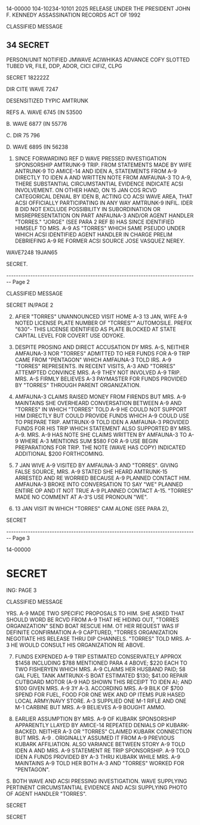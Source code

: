 14-00000
104-10234-10101
2025 RELEASE UNDER THE PRESIDENT JOHN F. KENNEDY ASSASSINATION RECORDS ACT OF 1992

CLASSIFIED MESSAGE

## 34 SECRET

PERSON/UNIT NOTIFIED
JMWAVE
ACIWHIKAS
ADVANCE COFY
SLOTTED TUBED
VR, FILE, DDP, ADOR, CICI CIFIZ, CLPG

SECRET 182222Z

DIR CITE WAVE 7247

DESENSITIZED TYPIC AMTRUNK

REFS A. WAVE 6745 (IN 53500

B. WAVE 6877 (IN 55776

C. DIR 75 796

D. WAVE 6895 (IN 56238

1. SINCE FORWARDING REF D WAVE PRESSED INVESTIGATION SPONSORSHIP
   AMTRUNK-9 TRIP. FROM STATEMENTS MADE BY WIFE ANTRUNK-9 TO AMICE-14
   AND IDEN A, STATEMENTS FROM A-9 DIRECTLY TO IDEN A AND WRITTEN NOTE
   FROM AMFAUNA-3 TO A-9, THERE SUBSTANTIAL CIRCUMSTANTIAL EVIDENCE
   INDICATE ACSI INVOLVEMENT. ON OTHER HAND, ON 15 JAN COS RCVD
   CATEGORICAL DENIAL BY IDEN B, ACTING CO ACSI WAVE AREA, THAT
   ACSI OFFICIALLY PARTICIPATING IN ANY WAY AMTRUNK-9 INFIL. IDER B
   DID NOT EXCLUDE POSSIBILITY IN SUBORDINATION OR MISREPRESENTATION ON
   PART ANFAUNA-3 AND/OR AGENT HANDLER "TORRES." "JORGE" (SEE PARA 2
   REF B) HAS SINCE IDENTIFIED HIMSELF TO MRS. A-9 AS "TORRES"
   WHICH SAME PSEUDO UNDER WHICH ACSI IDENTIFIED AGENT HANDLER IN
   CHARGE PRELIM DEBRIEFING A-9 RE FORMER ACSI SOURCE JOSE VASQUEZ
   NEREY.

WAVE7248
19JAN65

SECRET.


-------------------------------------------------------------------------------- Page 2

CLASSIFIED MESSAGE

SECRET IN/PAGE 2

2. AFIER "TORRES" UNANNOUNCED VISIT HOME A-3 13 JAN, WIFE A-9 NOTED LICENSE PLATE NUMBER OF "TCRRES"" AUTOMOSILE. PREFIX "630"- THIS LICENSE IDENTIFIED AS PLATE BLOCKED AT STATE CAPITAL LEVEL FOR COVERT USE ODYOKE.

3. DESPITE PROSING AND DIRECT ACCUSATION DY MRS. A-S, NEITHER AMFAUNA-3 NOR "TORRES" ADMITTED TO HER FUNDS FOR A-9 TRIP CAME FROM "PENTAGON" WHICH AMFAUNA-3 TOLD IRS. A-9 "TORRES" REPRESENTS. IN RECENT VISITS, A-3 AND "TORRES" ATTEMPTED CONVINCE MRS. A-9 THEY NOT INVOLVED A-9 TRIP. MRS. A-S FIRMLY BELIEVES A-3 PAYMASTER FOR FUNDS PROVIDED BY "TORRES" THROUGH PARENT ORGANIZATION.

4. AMFAUNA-3 CLAIMS RAISED MONEY FROM FIRENDS BUT MRS. A-9 MAINTAINS SHE OVERHEARD CONVERSATION BETWEEN A-9 AND "TORRES" IN WHICH "TORRES" TOLD A-9 HE COULD NOT SUPPORT HIM DIRECTLY BUT COULD PROVIDE FUNDS WHICH A-9 COULD USE TO PREPARE TRIP. AMTRUNX-9 TOLD IDEN A AMFAUNA-3 PROVIDED FUNDS FOR HIS TRIP WHICH STATEMENT ALSO SUPPORTED BY MRS. A-9. MRS. A-9 HAS NOTE SHE CLAIMS WRITTEN BY AMFAUNA-3 TO A-9 WHERE A-3 MENTIONS SUM $580 FOR A-9 USE BEGIN PREPARATIONS FOR TRIP. THE NOTE (WAVE HAS COPY) INDICATED ADDITIONAL $200 FORTHCOMING.

5. 7 JAN WIVE A-9 VISITED BY AMFAUNA-3 AND "TORRES". GIVING FALSE SOURCE, MRS. A-9 STATED SHE HEARD AMTRUNK-15 ARRESTED AND RE WORRIED BECAUSE A-9 PLANNED CONTACT HIM. AMFAUNA-3 BROKE INTO CONVERSATION TO SAY "WE" PLANNED ENTIRE OP AND IT NOT TRUE A-9 PLANNED CONTACT A-15. "TORRES" MADE NO COMMENT AT A-3'S USE PRONOUN "WE".

6. 13 JAN VISIT IN WHICH "TORRES" CAM ALONE (SEE PARA 2),

SECRET


-------------------------------------------------------------------------------- Page 3

14-00000

# SECRET

ING: PAGE 3

CLASSIFIED MESSAGE

YRS. A-9 MADE TWO SPECIFIC PROPOSALS TO HIM. SHE ASKED THAT SHOULD
WORD BE RCVD FROM A-9 THAT HE HIDING OUT, "TORRES ORGANIZATION"
SEND BOAT RESCUE HIM. OT HER REQUEST WAS IF DEFINITE CONFIRMATION A-9
CAPTURED, "TORRES ORGANIZATION NEGOTIATE HIS RELEASE THRU DIP
CHANNELS. "TORRES" TOLD MRS. A-3 HE WOULD CONSULT HIS ORGANIZATION
RE ABOVE.

7. FUNDS EXPENDED A-9 TRIP ESTIMATED CONSERVATELY APPROX
   $1458 INCLUDING $788 MENTIONED PARA 4 ABOVE; $220 EACH TO TWO FISHERYEN
   WHICH MRS. A-9 CLAIMS HER HUSBAND PAID; 58 GAL FUEL TANK AMTRUNX-S
   BOAT ESTIMATED $130; $41.00 REPAIR CUTBOARD MOTOR (A-9 HAD SHOWN THIS
   RECEIPT TO IDEN A); AND $100 GIVEN MRS. A-9 3Y A-3. ACCORDING MRS.
   A-9 BILK OF $700 SPEND FOR FUEL, FOOD FOR ONE WEK AND OP ITEMS
   PUR HASED LOCAL ARMY/NAVY STORE. A-3 SUPPLIED ONE M-1 RIFLE AND ONE
   M-1 CARBINE BUT MRS. A-9 BELIEVES A-9 BOUGHT AMMO.

8. EARLIER ASSUMPTION BY MRS. A-9 OF KUBARK SPONSORSHIP APPARENTLY
   LLAYED BY AMICE-14 REPEATED DENIALS OP KUBARK-BACKED. NEITHER
   A-3 OR "TORRES" CLAIMED KUBARK CONNECTION BUT MRS. A-9
. ORIGINALLY ASSUMED IT FROM A-9 PREVIOUS KUBARK AFFILIATION. ALSO
  VARIANCE BETWEEN STORY A-9 TOLD IDEN A AND MRS. A-9 STATEMENT RE TRIP
  SPONSORSHIP. A-9 TOLD IDEN A FUNDS PROVIDED BY A-3 THRU KUBARK
  WHILE MRS. A-9 MAINTAINS A-9 TOLD HER BOTH A-3 AND "TORRES" WORKED
  FOR "PENTAGON".

S. BOTH WAVE AND ACSI PRESSING INVESTIGATION. WAVE SUPPLYING
PERTINENT CIRCUMSTANTIAL EVIDENCE AND ACSI SUPPLYING PHOTO OF
AGENT HANDLER "TORRES".

SECRET

SECRET
